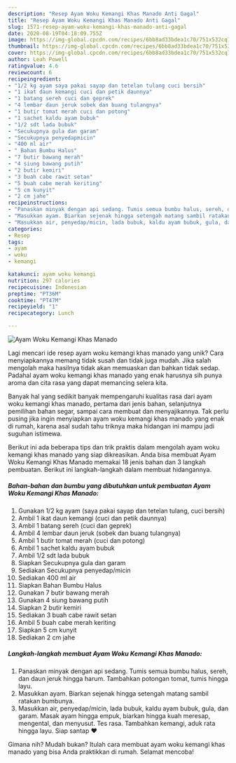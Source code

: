 ```yaml
---
description: "Resep Ayam Woku Kemangi Khas Manado Anti Gagal"
title: "Resep Ayam Woku Kemangi Khas Manado Anti Gagal"
slug: 1571-resep-ayam-woku-kemangi-khas-manado-anti-gagal
date: 2020-08-19T04:18:09.755Z
image: https://img-global.cpcdn.com/recipes/6bb8ad33bdea1c70/751x532cq70/ayam-woku-kemangi-khas-manado-foto-resep-utama.jpg
thumbnail: https://img-global.cpcdn.com/recipes/6bb8ad33bdea1c70/751x532cq70/ayam-woku-kemangi-khas-manado-foto-resep-utama.jpg
cover: https://img-global.cpcdn.com/recipes/6bb8ad33bdea1c70/751x532cq70/ayam-woku-kemangi-khas-manado-foto-resep-utama.jpg
author: Leah Powell
ratingvalue: 4.6
reviewcount: 6
recipeingredient:
- "1/2 kg ayam saya pakai sayap dan tetelan tulang cuci bersih"
- "1 ikat daun kemangi cuci dan petik daunnya"
- "1 batang sereh cuci dan geprek"
- "4 lembar daun jeruk sobek dan buang tulangnya"
- "1 butir tomat merah cuci dan potong"
- "1 sachet kaldu ayam bubuk"
- "1/2 sdt lada bubuk"
- "Secukupnya gula dan garam"
- "Secukupnya penyedapmicin"
- "400 ml air"
- " Bahan Bumbu Halus"
- "7 butir bawang merah"
- "4 siung bawang putih"
- "2 butir kemiri"
- "3 buah cabe rawit setan"
- "5 buah cabe merah keriting"
- "5 cm kunyit"
- "2 cm jahe"
recipeinstructions:
- "Panaskan minyak dengan api sedang. Tumis semua bumbu halus, sereh, dan daun jeruk hingga harum. Tambahkan potongan tomat, tumis hingga layu."
- "Masukkan ayam. Biarkan sejenak hingga setengah matang sambil ratakan bumbunya."
- "Masukkan air, penyedap/micin, lada bubuk, kaldu ayam bubuk, gula, dan garam. Masak ayam hingga empuk, biarkan hingga kuah meresap, mengental, dan menyusut. Tes rasa. Tambahkan kemangi, aduk rata hingga layu. Siap santap ❤"
categories:
- Resep
tags:
- ayam
- woku
- kemangi

katakunci: ayam woku kemangi 
nutrition: 297 calories
recipecuisine: Indonesian
preptime: "PT36M"
cooktime: "PT47M"
recipeyield: "1"
recipecategory: Lunch

---
```



![Ayam Woku Kemangi Khas Manado](https://img-global.cpcdn.com/recipes/6bb8ad33bdea1c70/751x532cq70/ayam-woku-kemangi-khas-manado-foto-resep-utama.jpg)

Lagi mencari ide resep ayam woku kemangi khas manado yang unik? Cara menyiapkannya memang tidak susah dan tidak juga mudah. Jika salah mengolah maka hasilnya tidak akan memuaskan dan bahkan tidak sedap. Padahal ayam woku kemangi khas manado yang enak harusnya sih punya aroma dan cita rasa yang dapat memancing selera kita.

Banyak hal yang sedikit banyak mempengaruhi kualitas rasa dari ayam woku kemangi khas manado, pertama dari jenis bahan, selanjutnya pemilihan bahan segar, sampai cara membuat dan menyajikannya. Tak perlu pusing jika ingin menyiapkan ayam woku kemangi khas manado yang enak di rumah, karena asal sudah tahu triknya maka hidangan ini mampu jadi suguhan istimewa.




Berikut ini ada beberapa tips dan trik praktis dalam mengolah ayam woku kemangi khas manado yang siap dikreasikan. Anda bisa membuat Ayam Woku Kemangi Khas Manado memakai 18 jenis bahan dan 3 langkah pembuatan. Berikut ini langkah-langkah dalam membuat hidangannya.

<!--inarticleads1-->

##### Bahan-bahan dan bumbu yang dibutuhkan untuk pembuatan Ayam Woku Kemangi Khas Manado:

1. Gunakan 1/2 kg ayam (saya pakai sayap dan tetelan tulang, cuci bersih)
1. Ambil 1 ikat daun kemangi (cuci dan petik daunnya)
1. Ambil 1 batang sereh (cuci dan geprek)
1. Ambil 4 lembar daun jeruk (sobek dan buang tulangnya)
1. Ambil 1 butir tomat merah (cuci dan potong)
1. Ambil 1 sachet kaldu ayam bubuk
1. Ambil 1/2 sdt lada bubuk
1. Siapkan Secukupnya gula dan garam
1. Sediakan Secukupnya penyedap/micin
1. Sediakan 400 ml air
1. Siapkan  Bahan Bumbu Halus
1. Gunakan 7 butir bawang merah
1. Gunakan 4 siung bawang putih
1. Siapkan 2 butir kemiri
1. Sediakan 3 buah cabe rawit setan
1. Ambil 5 buah cabe merah keriting
1. Siapkan 5 cm kunyit
1. Sediakan 2 cm jahe




<!--inarticleads2-->

##### Langkah-langkah membuat Ayam Woku Kemangi Khas Manado:

1. Panaskan minyak dengan api sedang. Tumis semua bumbu halus, sereh, dan daun jeruk hingga harum. Tambahkan potongan tomat, tumis hingga layu.
1. Masukkan ayam. Biarkan sejenak hingga setengah matang sambil ratakan bumbunya.
1. Masukkan air, penyedap/micin, lada bubuk, kaldu ayam bubuk, gula, dan garam. Masak ayam hingga empuk, biarkan hingga kuah meresap, mengental, dan menyusut. Tes rasa. Tambahkan kemangi, aduk rata hingga layu. Siap santap ❤




Gimana nih? Mudah bukan? Itulah cara membuat ayam woku kemangi khas manado yang bisa Anda praktikkan di rumah. Selamat mencoba!
